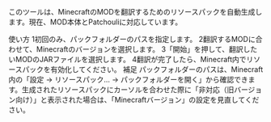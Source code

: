このツールは、MinecraftのMODを翻訳するためのリソースパックを自動生成します。現在、MOD本体とPatchouliに対応しています。

使い方
1初回のみ、パックフォルダーのパスを指定します。
2翻訳するMODに合わせて、Minecraftのバージョンを選択します。
3「開始」を押して、翻訳したいMODのJARファイルを選択します。
4翻訳が完了したら、Minecraft内でリソースパックを有効化してください。
補足
パックフォルダーのパスは、Minecraft内の「設定 → リソースパック... → パックフォルダーを開く」から確認できます。生成されたリソースパックにカーソルを合わせた際に「非対応（旧バージョン向け）」と表示された場合は、「Minecraftバージョン」の設定を見直してください。

